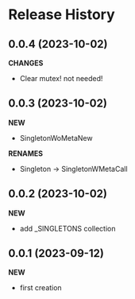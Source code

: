 Release History
===============

0.0.4 (2023-10-02)
-------------------
**CHANGES**
- Clear mutex! not needed!

0.0.3 (2023-10-02)
-------------------
**NEW**
- SingletonWoMetaNew

**RENAMES**
- Singleton -> SingletonWMetaCall

0.0.2 (2023-10-02)
-------------------
**NEW**
- add _SINGLETONS collection

0.0.1 (2023-09-12)
-------------------
**NEW**
- first creation
